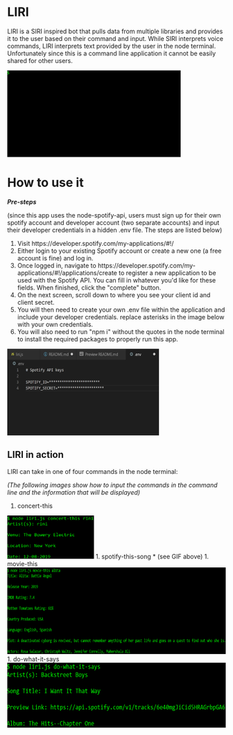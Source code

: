 # LIRI
<p>LIRI is a SIRI inspired bot that pulls data from multiple libraries and provides it to the user based on their command and input. While SIRI interprets voice commands, LIRI interprets text provided by the user in the node terminal. Unfortunately since this is a command line application it cannot be easily shared for other users.</p>
<img src="images/liriIntro.gif" alt="liriGif" height="200" width="400">

# How to use it
*<strong>Pre-steps</strong>*
<p>(since this app uses the node-spotify-api, users must sign up for their own spotify account and developer account (two separate accounts) and input their developer credentials in a hidden .env file. The steps are listed below)</p>
<ol>
  <li>Visit https://developer.spotify.com/my-applications/#!/
  <li>Either login to your existing Spotify account or create a new one (a free account is fine) and log in.
  <li>Once logged in, navigate to https://developer.spotify.com/my-applications/#!/applications/create to register a new application to be used with the Spotify API. You can fill in whatever you'd like for these fields. When finished, click the "complete" button.
  <li>On the next screen, scroll down to where you see your client id and client secret. 
  <li>You will then need to create your own .env file within the application and include your developer credentials. replace asterisks in the image below with your own credentials.
  <li>You will also need to run "npm i" without the quotes in the node terminal to install the required packages to properly run this app.
</ol>
<img src="images/envfile.png" alt="env" height="200" width="350">

## LIRI in action
<p>LIRI can take in one of four commands in the node terminal:</p>

*(The following images show how to input the commands in the command line and the information that will be displayed)*
1. concert-this <br>
  <img src="images/concert-command.png" alt="conCom" height="100" width ="200">
1. spotify-this-song
  * (see GIF above)
1. movie-this <br>
  <img src="images/movie-command.png" alt="movCom" height="200" width ="800">
1. do-what-it-says <br>
  <img src="images/random-command.png" alt="ranCom" height="150" width ="600">
